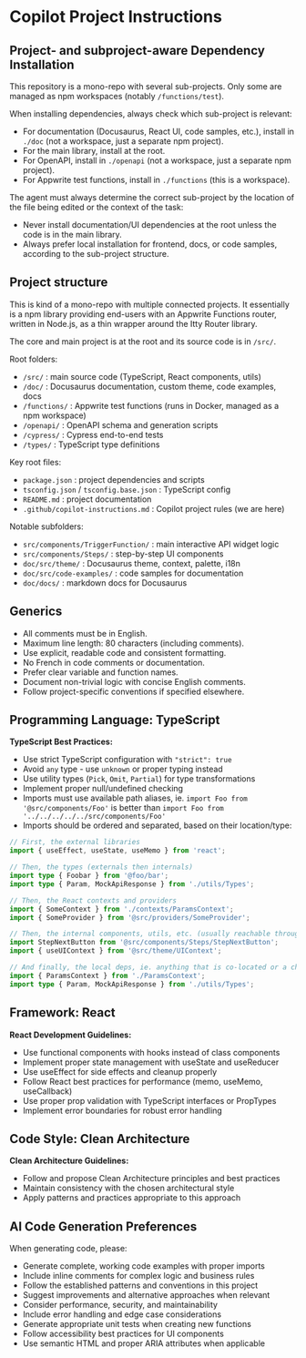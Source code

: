 # Copilot Project Instructions

## Project- and subproject-aware Dependency Installation

This repository is a mono-repo with several sub-projects. Only some are managed as npm workspaces (notably `/functions/test`).

When installing dependencies, always check which sub-project is relevant:

- For documentation (Docusaurus, React UI, code samples, etc.), install in `./doc` (not a workspace, just a separate npm project).
- For the main library, install at the root.
- For OpenAPI, install in `./openapi` (not a workspace, just a separate npm project).
- For Appwrite test functions, install in `./functions` (this is a workspace).

The agent must always determine the correct sub-project by the location of the file being edited or the context of the task:

- Never install documentation/UI dependencies at the root unless the code is in the main library.
- Always prefer local installation for frontend, docs, or code samples, according to the sub-project structure.

## Project structure

This is kind of a mono-repo with multiple connected projects. It essentially is a npm library providing end-users with an Appwrite Functions router, written in Node.js, as a thin wrapper around the Itty Router library.

The core and main project is at the root and its source code is in `/src/`.

Root folders:

- `/src/` : main source code (TypeScript, React components, utils)
- `/doc/` : Docusaurus documentation, custom theme, code examples, docs
- `/functions/` : Appwrite test functions (runs in Docker, managed as a npm workspace)
- `/openapi/` : OpenAPI schema and generation scripts
- `/cypress/` : Cypress end-to-end tests
- `/types/` : TypeScript type definitions

Key root files:

- `package.json` : project dependencies and scripts
- `tsconfig.json` / `tsconfig.base.json` : TypeScript config
- `README.md` : project documentation
- `.github/copilot-instructions.md` : Copilot project rules (we are here)

Notable subfolders:

- `src/components/TriggerFunction/` : main interactive API widget logic
- `src/components/Steps/` : step-by-step UI components
- `doc/src/theme/` : Docusaurus theme, context, palette, i18n
- `doc/src/code-examples/` : code samples for documentation
- `doc/docs/` : markdown docs for Docusaurus

## Generics

- All comments must be in English.
- Maximum line length: 80 characters (including comments).
- Use explicit, readable code and consistent formatting.
- No French in code comments or documentation.
- Prefer clear variable and function names.
- Document non-trivial logic with concise English comments.
- Follow project-specific conventions if specified elsewhere.

## Programming Language: TypeScript

**TypeScript Best Practices:**

- Use strict TypeScript configuration with `"strict": true`
- Avoid `any` type - use `unknown` or proper typing instead
- Use utility types (`Pick`, `Omit`, `Partial`) for type transformations
- Implement proper null/undefined checking
- Imports must use available path aliases, ie. `import Foo from '@src/components/Foo'` is better than `import Foo from '../../../../../src/components/Foo'`
- Imports should be ordered and separated, based on their location/type:

```ts
// First, the external libraries
import { useEffect, useState, useMemo } from 'react';

// Then, the types (externals then internals)
import type { Foobar } from '@foo/bar';
import type { Param, MockApiResponse } from './utils/Types';

// Then, the React contexts and providers
import { SomeContext } from './contexts/ParamsContext';
import { SomeProvider } from '@src/providers/SomeProvider';

// Then, the internal components, utils, etc. (usually reachable through an @alias)
import StepNextButton from '@src/components/Steps/StepNextButton';
import { useUIContext } from '@src/theme/UIContext';

// And finally, the local deps, ie. anything that is co-located or a child
import { ParamsContext } from './ParamsContext';
import type { Param, MockApiResponse } from './utils/Types';
```

## Framework: React

**React Development Guidelines:**

- Use functional components with hooks instead of class components
- Implement proper state management with useState and useReducer
- Use useEffect for side effects and cleanup properly
- Follow React best practices for performance (memo, useMemo, useCallback)
- Use proper prop validation with TypeScript interfaces or PropTypes
- Implement error boundaries for robust error handling

## Code Style: Clean Architecture

**Clean Architecture Guidelines:**

- Follow and propose Clean Architecture principles and best practices
- Maintain consistency with the chosen architectural style
- Apply patterns and practices appropriate to this approach

## AI Code Generation Preferences

When generating code, please:

- Generate complete, working code examples with proper imports
- Include inline comments for complex logic and business rules
- Follow the established patterns and conventions in this project
- Suggest improvements and alternative approaches when relevant
- Consider performance, security, and maintainability
- Include error handling and edge case considerations
- Generate appropriate unit tests when creating new functions
- Follow accessibility best practices for UI components
- Use semantic HTML and proper ARIA attributes when applicable
